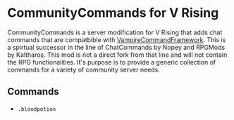 # CommunityCommands for V Rising
CommunityCommands is a server modification for V Rising that adds chat commands that are compatbible with [VampireCommandFramework](https://github.com/decaprime/VampireCommandFramework). This is a spirtual successor in the line of ChatCommands by Nopey and RPGMods by Kaltharos. This mod is not a direct fork from that line and will not contain the RPG functionalities. It's purpose is to provide a generic collection of commands for a variety of community server needs.

## Commands
- `.bloodpotion`